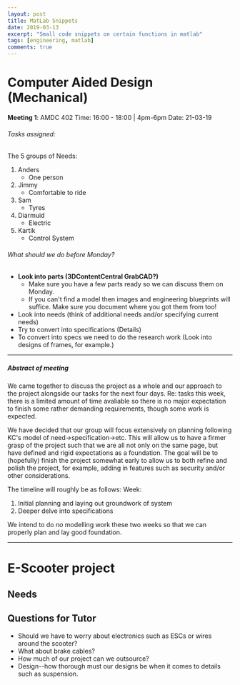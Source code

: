 ```yaml
---
layout: post
title: MatLab Snippets
date: 2019-03-13
excerpt: "Small code snippets on certain functions in matlab"
tags: [engineering, matlab]
comments: true
---
```


# Computer Aided Design (Mechanical)

**Meeting 1**: AMDC 402
Time: 16:00 - 18:00 | 4pm-6pm
Date: 21-03-19



###### Tasks assigned: 

The 5 groups of Needs:

1. Anders
   - One person
2. Jimmy
   - Comfortable to ride
3. Sam
   - Tyres
4. Diarmuid 
   - Electric
5. Kartik
   - Control System

###### What should we do before Monday?

- **Look into parts (3DContentCentral GrabCAD?)**
  - Make sure you have a few parts ready so we can discuss them on Monday.
  - If you can't find a model then images and engineering blueprints will suffice. Make sure you document where you got them from too!
- Look into needs (think of additional needs and/or specifying current needs)
- Try to convert into specifications (Details)
- To convert into specs we need to do the research work (Look into designs of frames, for example.)

---

##### Abstract of meeting

We came together to discuss the project as a whole and our approach to the project alongside our tasks for the next four days. Re: tasks this week, there is a limited amount of time avaliable so there is no major expectation to finish some rather demanding requirements, though some work is expected.

We have decided that our group will focus extensively on planning following KC's model of need->specification->etc. This will allow us to have a firmer grasp of the project such that we are all not only on the same page, but have defined and rigid expectations as a foundation. The goal will be to (hopefully) finish the project somewhat early to allow us to both refine and polish the project, for example, adding in features such as security and/or other considerations.

The timeline will roughly be as follows: Week:

1. Initial planning and laying out groundwork of system
2. Deeper delve into specifications

We intend to do *no* modelling work these two weeks so that we can properly plan and lay good foundation.

---



# E-Scooter project

## Needs



## Questions for Tutor

* Should we have to worry about electronics such as ESCs or wires around the scooter?
* What about brake cables?
* How much of our project can we outsource?
* Design--how thorough must our designs be when it comes to details such as suspension.